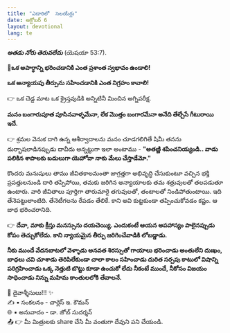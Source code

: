 ```yaml
---
title: "ఎడారిలో  సెలయేర్లు"
date: అక్టోబర్ 6
layout: devotional
lang: te
---
```


***అతడు నోరు తెరువలేదు*** (యెషయా 53:7). 

**📖ఒక అపార్ధాన్ని భరించడానికి ఎంత ప్రశాంత స్వభావం ఉండాలి!**

 **ఒక అన్యాయపు తీర్పును సహించడానికి ఎంత నిగ్రహం కావాలి!**

👉 ఒక చెడ్డ మాట ఒక క్రైస్తవుడికి అన్నిటినీ మించిన అగ్నిపరీక్ష. 

**మనం బంగారుపూత పూసినవాళ్ళమేనా, లేక మొత్తం బంగారమేనా అనేది తేల్చేసే గీటురాయి ఇదే.**

👉 శ్రమల వెనుక దాగి ఉన్న ఆశీర్వాదాలను మనం చూడగలిగితే షిమీ తనను దుర్భాషలాడినప్పుడు దావీదు అన్నట్టుగా ఇలా అంటాము - **"అతణ్ణి శపించనియ్యండి.. వాడు పలికిన శాపాలకు బదులుగా యెహోవా నాకు మేలు చేస్తాడేమో."**

కొందరు మనుషులు తాము జీవితకాలమంతా జాగ్రత్తగా అభివృద్ధి చేసుకుంటూ వచ్చిన భక్తి ప్రపత్తులనుండి దారి తప్పిపోయి, తమకు జరిగిన అన్యాయాలకు తమ శత్రువులతో తలపడుతూ ఉంటారు. వారి జీవితాలు పూర్తిగా తారుమారై తగువులతో, తంటాలతో నిండిపోతుంటాయి. ఇది తేనెపట్టులాంటిది. తేనెటీగలను రేపడం తేలికే. కాని అవి కుట్టకుండా తప్పించుకోవడం కష్టం. ఆ బాధ భరించరానిది.

👉 **దేవా, మాకు క్రీస్తు మనస్సును దయచెయ్యి. ఎందుకంటే ఆయన అపహాస్యం పాలైనప్పుడు కోపం తెచ్చుకోలేదు. కాని న్యాయమైన తీర్పు జరిగించేవాడికి లోబడ్డాడు.**

**నీకు ముందే వేదనబాటలో వెళ్ళాడు అనవత శిరస్సుతో గాయాలు భరించాడు అంతులేని దుఃఖం, బాధలు చవి చూశాడు తెరిపిలేకుండా చాలా కాలం సహించాడు దురిత సర్పపు కాటులో విషాన్ని పరిగ్రహించాడు ఒక్క నెత్తుటి బొట్టు కూడా ఉంచుకో లేదు నీకంటే ముందే, నీకోసం విజయం సాధించాడు నిన్ను మహిమ కాంతులలోకి తేవాలనే.**

<div class="blessing">🙏 <span class="bless-text">దైవాశ్శీసులు!!!</span> ✨</div>

<div class="credit">✍️ <span class="credit-text">▪ సంకలనం - చార్లెస్ ఇ. కౌమన్</span></div>
<div class="credit">🌐 <span class="credit-text">▪ అనువాదం - డా. జోబ్ సుదర్శన్</span></div>


<div class="share">📤 👉 <span class="share-text">మీ మిత్రులకు share చేసి మీ వంతుగా దేవుని పని చేయండి.</span></div>
